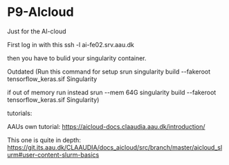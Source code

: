 # P9-AIcloud
Just for the AI-cloud

First log in with this
ssh -l <aau email> ai-fe02.srv.aau.dk
  
then you have to bulid your singularity container. 

Outdated
(Run this command for setup
srun singularity build --fakeroot tensorflow_keras.sif Singularity

if out of memory run instead
srun --mem 64G singularity build --fakeroot tensorflow_keras.sif Singularity)


tutorials:

AAUs own tutorial:
https://aicloud-docs.claaudia.aau.dk/introduction/

This one is quite in depth: 
https://git.its.aau.dk/CLAAUDIA/docs_aicloud/src/branch/master/aicloud_slurm#user-content-slurm-basics
